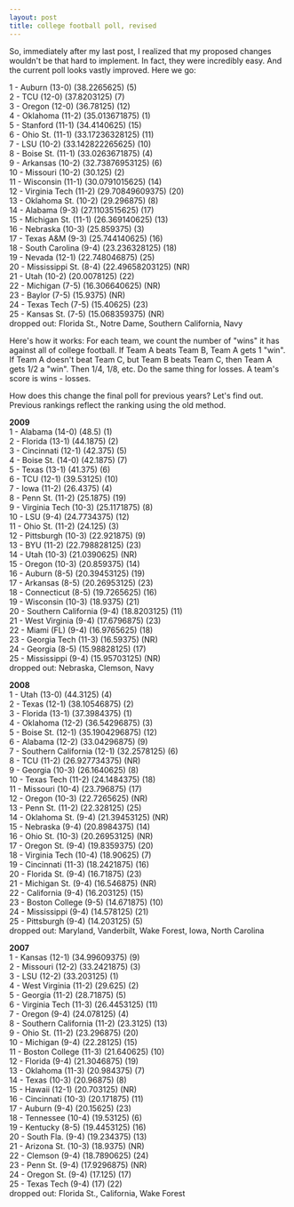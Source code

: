```yaml
---
layout: post
title: college football poll, revised
---
```


So, immediately after my last post, I realized that my proposed changes wouldn't be that hard to implement. In fact, they were incredibly easy. And the current poll looks vastly improved. Here we go:

<p/>
1 - Auburn (13-0) (38.2265625) (5) <br/>
2 - TCU (12-0) (37.8203125) (7) <br/>
3 - Oregon (12-0) (36.78125) (12) <br/>
4 - Oklahoma (11-2) (35.013671875) (1) <br/>
5 - Stanford (11-1) (34.4140625) (15) <br/>
6 - Ohio St. (11-1) (33.17236328125) (11) <br/>
7 - LSU (10-2) (33.142822265625) (10) <br/>
8 - Boise St. (11-1) (33.0263671875) (4) <br/>
9 - Arkansas (10-2) (32.73876953125) (6) <br/>
10 - Missouri (10-2) (30.125) (2) <br/>
11 - Wisconsin (11-1) (30.0791015625) (14) <br/>
12 - Virginia Tech (11-2) (29.70849609375) (20) <br/>
13 - Oklahoma St. (10-2) (29.296875) (8) <br/>
14 - Alabama (9-3) (27.1103515625) (17) <br/>
15 - Michigan St. (11-1) (26.369140625) (13) <br/>
16 - Nebraska (10-3) (25.859375) (3) <br/>
17 - Texas A&M (9-3) (25.744140625) (16) <br/>
18 - South Carolina (9-4) (23.236328125) (18) <br/>
19 - Nevada (12-1) (22.748046875) (25) <br/>
20 - Mississippi St. (8-4) (22.49658203125) (NR) <br/>
21 - Utah (10-2) (20.0078125) (22) <br/>
22 - Michigan (7-5) (16.306640625) (NR) <br/>
23 - Baylor (7-5) (15.9375) (NR) <br/>
24 - Texas Tech (7-5) (15.40625) (23) <br/>
25 - Kansas St. (7-5) (15.068359375) (NR) <br/>
dropped out: Florida St., Notre Dame, Southern California, Navy

<p/>
Here's how it works: For each team, we count the number of "wins" it has against all of college football. If Team A beats Team B, Team A gets 1 "win". If Team A doesn't beat Team C, but Team B beats Team C, then Team A gets 1/2 a "win". Then 1/4, 1/8, etc. Do the same thing for losses. A team's score is wins - losses.

<p/>
How does this change the final poll for previous years? Let's find out. Previous rankings reflect the ranking using the old method.

<p/>
<b>2009</b><br/>
1 - Alabama (14-0) (48.5) (1) <br/>
2 - Florida (13-1) (44.1875) (2) <br/>
3 - Cincinnati (12-1) (42.375) (5) <br/>
4 - Boise St. (14-0) (42.1875) (7) <br/>
5 - Texas (13-1) (41.375) (6) <br/>
6 - TCU (12-1) (39.53125) (10) <br/>
7 - Iowa (11-2) (26.4375) (4) <br/>
8 - Penn St. (11-2) (25.1875) (19) <br/>
9 - Virginia Tech (10-3) (25.1171875) (8) <br/>
10 - LSU (9-4) (24.7734375) (12) <br/>
11 - Ohio St. (11-2) (24.125) (3) <br/>
12 - Pittsburgh (10-3) (22.921875) (9) <br/>
13 - BYU (11-2) (22.798828125) (23) <br/>
14 - Utah (10-3) (21.0390625) (NR) <br/>
15 - Oregon (10-3) (20.859375) (14) <br/>
16 - Auburn (8-5) (20.39453125) (19) <br/>
17 - Arkansas (8-5) (20.26953125) (23) <br/>
18 - Connecticut (8-5) (19.7265625) (16) <br/>
19 - Wisconsin (10-3) (18.9375) (21) <br/>
20 - Southern California (9-4) (18.8203125) (11) <br/>
21 - West Virginia (9-4) (17.6796875) (23) <br/>
22 - Miami (FL) (9-4) (16.9765625) (18) <br/>
23 - Georgia Tech (11-3) (16.59375) (NR) <br/>
24 - Georgia (8-5) (15.98828125) (17) <br/>
25 - Mississippi (9-4) (15.95703125) (NR) <br/>
dropped out: Nebraska, Clemson, Navy

<p/>
<b>2008</b><br/>
1 - Utah (13-0) (44.3125) (4) <br/>
2 - Texas (12-1) (38.10546875) (2) <br/>
3 - Florida (13-1) (37.3984375) (1) <br/>
4 - Oklahoma (12-2) (36.54296875) (3) <br/>
5 - Boise St. (12-1) (35.1904296875) (12) <br/>
6 - Alabama (12-2) (33.04296875) (9) <br/>
7 - Southern California (12-1) (32.2578125) (6) <br/>
8 - TCU (11-2) (26.927734375) (NR) <br/>
9 - Georgia (10-3) (26.1640625) (8) <br/>
10 - Texas Tech (11-2) (24.1484375) (18) <br/>
11 - Missouri (10-4) (23.796875) (17) <br/>
12 - Oregon (10-3) (22.7265625) (NR) <br/>
13 - Penn St. (11-2) (22.328125) (25) <br/>
14 - Oklahoma St. (9-4) (21.39453125) (NR) <br/>
15 - Nebraska (9-4) (20.8984375) (14) <br/>
16 - Ohio St. (10-3) (20.26953125) (NR) <br/>
17 - Oregon St. (9-4) (19.8359375) (20) <br/>
18 - Virginia Tech (10-4) (18.90625) (7) <br/>
19 - Cincinnati (11-3) (18.2421875) (16) <br/>
20 - Florida St. (9-4) (16.71875) (23) <br/>
21 - Michigan St. (9-4) (16.546875) (NR) <br/>
22 - California (9-4) (16.203125) (15) <br/>
23 - Boston College (9-5) (14.671875) (10) <br/>
24 - Mississippi (9-4) (14.578125) (21) <br/>
25 - Pittsburgh (9-4) (14.203125) (5) <br/>
dropped out: Maryland, Vanderbilt, Wake Forest, Iowa, North Carolina

<p/>
<b>2007</b><br/>
1 - Kansas (12-1) (34.99609375) (9) <br/>
2 - Missouri (12-2) (33.2421875) (3) <br/>
3 - LSU (12-2) (33.203125) (1) <br/>
4 - West Virginia (11-2) (29.625) (2) <br/>
5 - Georgia (11-2) (28.71875) (5) <br/>
6 - Virginia Tech (11-3) (26.4453125) (11) <br/>
7 - Oregon (9-4) (24.078125) (4) <br/>
8 - Southern California (11-2) (23.3125) (13) <br/>
9 - Ohio St. (11-2) (23.296875) (20) <br/>
10 - Michigan (9-4) (22.28125) (15) <br/>
11 - Boston College (11-3) (21.640625) (10) <br/>
12 - Florida (9-4) (21.3046875) (19) <br/>
13 - Oklahoma (11-3) (20.984375) (7) <br/>
14 - Texas (10-3) (20.96875) (8) <br/>
15 - Hawaii (12-1) (20.703125) (NR) <br/>
16 - Cincinnati (10-3) (20.171875) (11) <br/>
17 - Auburn (9-4) (20.15625) (23) <br/>
18 - Tennessee (10-4) (19.53125) (6) <br/>
19 - Kentucky (8-5) (19.4453125) (16) <br/>
20 - South Fla. (9-4) (19.234375) (13) <br/>
21 - Arizona St. (10-3) (18.9375) (NR) <br/>
22 - Clemson (9-4) (18.7890625) (24) <br/>
23 - Penn St. (9-4) (17.9296875) (NR) <br/>
24 - Oregon St. (9-4) (17.125) (17) <br/>
25 - Texas Tech (9-4) (17) (22) <br/>
dropped out: Florida St., California, Wake Forest
